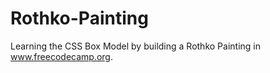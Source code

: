 # Rothko-Painting
Learning the CSS Box Model by building a Rothko Painting in www.freecodecamp.org.
